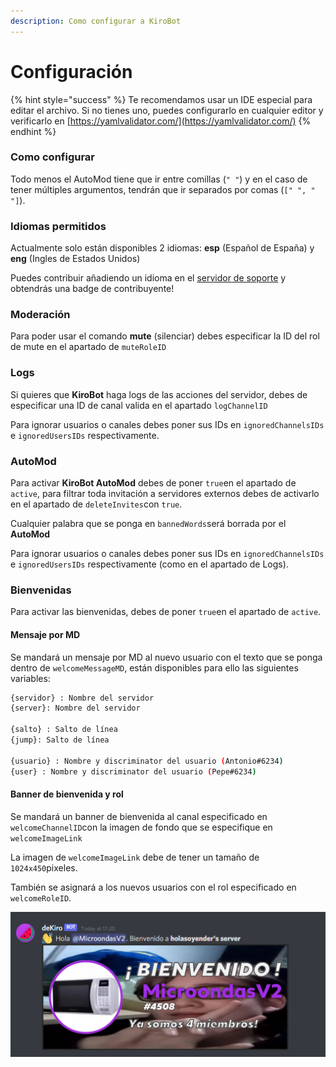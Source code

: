 ```yaml
---
description: Como configurar a KiroBot
---
```


# Configuración

{% hint style="success" %}
Te recomendamos usar un IDE especial para editar el archivo. Si no tienes uno, puedes configurarlo en cualquier editor y verificarlo en [https://yamlvalidator.com/](https://yamlvalidator.com/)
{% endhint %}

### Como configurar

Todo menos el AutoMod tiene que ir entre comillas \(`" "`\) y en el caso de tener múltiples argumentos, tendrán que ir separados por comas \(`[" ", " "]`\).

### Idiomas permitidos

Actualmente solo están disponibles 2 idiomas:  **esp** \(Español de España\) y **eng** \(Ingles de Estados Unidos\)

Puedes contribuir añadiendo un idioma en el [servidor de soporte](https://discord.gg/Rwy8J35) y obtendrás una badge de contribuyente!

### Moderación

Para poder usar el comando **mute** \(silenciar\) debes especificar la ID del rol de mute en el apartado de  `muteRoleID` 

### Logs

Si quieres que **KiroBot** haga logs de las acciones del servidor, debes de especificar una ID de canal valida en el apartado `logChannelID`

Para ignorar usuarios o canales debes poner sus IDs en `ignoredChannelsIDs` e `ignoredUsersIDs` respectivamente.

### AutoMod

Para activar **KiroBot AutoMod** debes de poner `true`en el apartado de `active`, para filtrar toda invitación a servidores externos debes de activarlo en el apartado de `deleteInvites`con `true`.

Cualquier palabra que se ponga en `bannedWords`será borrada por el **AutoMod** 

Para ignorar usuarios o canales debes poner sus IDs en `ignoredChannelsIDs` e `ignoredUsersIDs` respectivamente \(como en el apartado de Logs\).

### Bienvenidas

Para activar las bienvenidas, debes de poner `true`en el apartado de `active`.

#### Mensaje por MD

Se mandará un mensaje por MD al nuevo usuario con el texto que se ponga dentro de `welcomeMessageMD`, están disponibles para ello las siguientes variables:

```bash
{servidor} : Nombre del servidor
{server}: Nombre del servidor

{salto} : Salto de línea
{jump}: Salto de línea

{usuario} : Nombre y discriminator del usuario (Antonio#6234)
{user} : Nombre y discriminator del usuario (Pepe#6234)
```

#### Banner de bienvenida y rol

Se mandará un banner de bienvenida al canal especificado en `welcomeChannelID`con la imagen de fondo que se especifique en `welcomeImageLink`  
  
La imagen de `welcomeImageLink` debe de tener un tamaño de `1024x450`pixeles.  
  
También se asignará a los nuevos usuarios con el rol especificado en `welcomeRoleID`.

![](../.gitbook/assets/unknown-1-%20%281%29.png)

